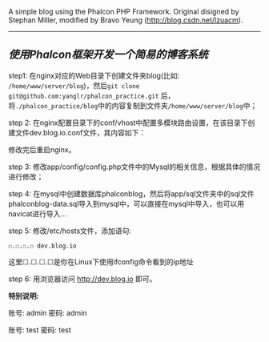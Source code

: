 A simple blog using the Phalcon PHP Framework.
Original disigned by Stephan Miller, modified by Bravo Yeung (http://blog.csdn.net/lzuacm).

------
***使用Phalcon框架开发一个简易的博客系统***
------

step1: 在nginx对应的Web目录下创建文件夹blog(比如: ```/home/www/server/blog```)，然后```git clone git@github.com:yanglr/phalcon_practice.git``` 后，将```./phalcon_practice/blog```中的内容复制到文件夹```/home/www/server/blog```中；

step 2: 在nginx配置目录下的conf/vhost中配置多模块路由设置，在该目录下创建文件dev.blog.io.conf文件，其内容如下：



修改完后重启nginx。

step 3: 修改app/config/config.php文件中的Mysql的相关信息，根据具体的情况进行修改；

step 4:  在mysql中创建数据库phalconblog，然后将app/sql文件夹中的sql文件phalconblog-data.sql导入到mysql中，可以直接在mysql中导入，也可以用navicat进行导入...

step 5: 修改/etc/hosts文件，添加语句:

``` 
☐.☐.☐.☐	dev.blog.io
```
这里☐.☐.☐.☐是你在Linux下使用ifconfig命令看到的ip地址

step 6: 用浏览器访问 http://dev.blog.io 即可。



**特别说明:**

账号: admin  密码: admin

账号: test  密码: test
